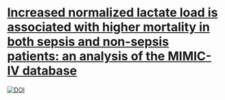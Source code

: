 # [Increased normalized lactate load is associated with higher mortality in both sepsis and non-sepsis patients: an analysis of the MIMIC-IV database](https://doi.org/10.1186/s12871-022-01617-5)

[![DOI](https://zenodo.org/badge/505971146.svg)](https://zenodo.org/badge/latestdoi/505971146)